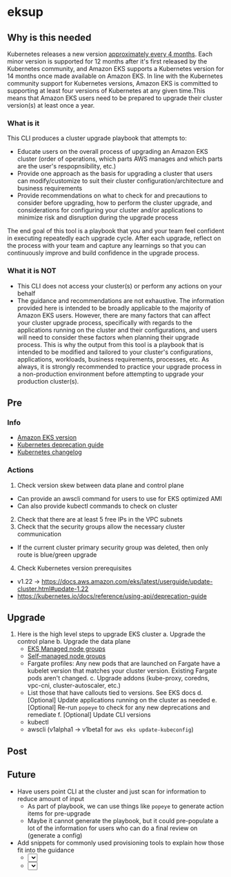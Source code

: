 # eksup

## Why is this needed

Kubernetes releases a new version [approximately every 4 months](https://kubernetes.io/releases/release/). Each minor version is supported for 12 months after it's first released by the Kubernetes community, and Amazon EKS supports a Kubernetes version for 14 months once made available on Amazon EKS. In line with the Kubernetes community support for Kubernetes versions, Amazon EKS is committed to supporting at least four versions of Kubernetes at any given time.This means that Amazon EKS users need to be prepared to upgrade their cluster version(s) at least once a year.

### What is it

This CLI produces a cluster upgrade playbook that attempts to:

- Educate users on the overall process of upgrading an Amazon EKS cluster (order of operations, which parts AWS manages and which parts are the user's respopnsibility, etc.)
- Provide one approach as the basis for upgrading a cluster that users can modify/customize to suit their cluster configuration/architecture and business requirements
- Provide recommendations on what to check for and precautions to consider before upgrading, how to perform the cluster upgrade, and considerations for configuring your cluster and/or applications to minimize risk and disruption during the upgrade process

The end goal of this tool is a playbook that you and your team feel confident in executing repeatedly each upgrade cycle. After each upgrade, reflect on the process with your team and capture any learnings so that you can continuously improve and build confidence in the upgrade process.

### What it is NOT

- This CLI does not access your cluster(s) or perform any actions on your behalf
- The guidance and recommendations are not exhaustive. The information provided here is intended to be broadly applicable to the majority of Amazon EKS users. However, there are many factors that can affect your cluster upgrade process, specifically with regards to the applications running on the cluster and their configurations, and users will need to consider these factors when planning their upgrade process. This is why the output from this tool is a playbook that is intended to be modified and tailored to your cluster's configurations, applications, workloads, business requirements, processes, etc. As always, it is strongly recommended to practice your upgrade process in a non-production environment before attempting to upgrade your production cluster(s).

## Pre

### Info

- [Amazon EKS version](https://docs.aws.amazon.com/eks/latest/userguide/kubernetes-versions.html)
- [Kubernetes deprecation guide](https://kubernetes.io/docs/reference/using-api/deprecation-guide)
- [Kubernetes changelog](https://github.com/kubernetes/kubernetes/blob/master/CHANGELOG/CHANGELOG-1.24.md)

### Actions

1. Check version skew between data plane and control plane

  - Can provide an awscli command for users to use for EKS optimized AMI
  - Can also provide kubectl commands to check on cluster

2. Check that there are at least 5 free IPs in the VPC subnets
3. Check that the security groups allow the necessary cluster communication

  - If the current cluster primary security group was deleted, then only route is blue/green upgrade

4. Check Kubernetes version prerequisites

  - v1.22 -> https://docs.aws.amazon.com/eks/latest/userguide/update-cluster.html#update-1.22
  - https://kubernetes.io/docs/reference/using-api/deprecation-guide

## Upgrade

1. Here is the high level steps to upgrade EKS cluster
   a. Upgrade the control plane
   b. Upgrade the data plane
    - [EKS Managed node groups](https://docs.aws.amazon.com/eks/latest/userguide/update-managed-node-group.html)
    - [Self-managed node groups](https://docs.aws.amazon.com/eks/latest/userguide/update-workers.html)
    - Fargate profiles: Any new pods that are launched on Fargate have a kubelet version that matches your cluster version. Existing Fargate pods aren't changed.
      c. Upgrade addons (kube-proxy, coredns, vpc-cni, cluster-autoscaler, etc.)
    - List those that have callouts tied to versions. See EKS docs
      d. [Optional] Update applications running on the cluster as needed
      e. [Optional] Re-run `popeye` to check for any new deprecations and remediate
      f. [Optional] Update CLI versions
    - kubectl
    - awscli (v1alpha1 -> v1beta1 for `aws eks update-kubeconfig`)

## Post

## Future

- Have users point CLI at the cluster and just scan for information to reduce amount of input
  - As part of playbook, we can use things like `popeye` to generate action items for pre-upgrade
  - Maybe it cannot generate the playbook, but it could pre-populate a lot of the information for users who can do a final review on (generate a config)
- Add snippets for commonly used provisioning tools to explain how those fit into the guidance
  - <Select> Framework used to managed EKS cluster [`terraform-aws-eks`, `eksctl`]
  - <Select> Version of framework used [`v18.x`, `v19.x`]
